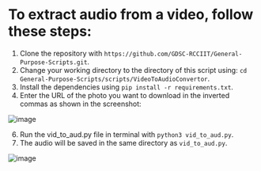 # To extract audio from a video, follow these steps:

1. Clone the repository with `https://github.com/GDSC-RCCIIT/General-Purpose-Scripts.git`.
2. Change your working directory to the directory of this script using: `cd General-Purpose-Scripts/scripts/VideoToAudioConvertor`.
3. Install the dependencies using `pip install -r requirements.txt`.
4. Enter the URL of the photo you want to download in the inverted commas as shown in the screenshot:

![image](https://user-images.githubusercontent.com/89595539/137136384-343b347b-cbc0-478a-a21b-569d956b323d.png)


6. Run the vid_to_aud.py file in terminal with `python3 vid_to_aud.py`.
7. The audio will be saved in the same directory as `vid_to_aud.py`.

![image](https://user-images.githubusercontent.com/89595539/137136443-3ae5538b-da5b-4e21-ae8b-52af39f2085f.png)


